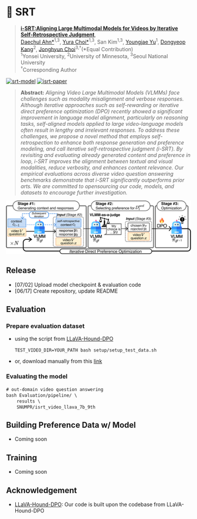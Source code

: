 # 🚄 SRT
> [**i-SRT:Aligning Large Multimodal Models for Videos by Iterative Self-Retrospective Judgment**](https://arxiv.org/abs/2406.11280v1),            
[Daechul Ahn*](https://dcahn12.github.io)<sup>1,3</sup>,
[Yura Choi*](https://yuuraa.github.io)<sup>1,3</sup>,
San Kim<sup>1,3</sup>,
[Youngjae Yu](https://yj-yu.github.io/home/)<sup>1</sup>, 
[Dongyeop Kang](https://dykang.github.io)<sup>2</sup>,
[Jonghyun Choi](https://ppolon.github.io)<sup>3,&dagger;</sup>(*Equal Contribution)<br>
<sup>1</sup>Yonsei University,
<sup>2</sup>University of Minnesota,
<sup>3</sup>Seoul National University<br>
<sup>&dagger;</sup>Corresponding Author<br>

[![srt-model](https://img.shields.io/badge/Model-isrt__9th__7b-blue)](https://huggingface.co/SNUMPR/isrt_video_llava_7b_9th)
[![isrt-paper](https://img.shields.io/badge/Paper-arxiv-green)](https://arxiv.org/pdf/2406.11280v1)

> **Abstract:** *Aligning Video Large Multimodal Models (VLMMs) face challenges such as modality misalignment and verbose responses. Although iterative approaches such as self-rewarding or iterative direct preference optimization (DPO) recently showed a significant improvement in language model alignment, particularly on reasoning tasks, self-aligned models applied to large video-language models often result in lengthy and irrelevant responses. To address these challenges, we propose a novel method that employs self-retrospection to enhance both response generation and preference modeling, and call iterative self-retrospective judgment (i-SRT). By revisiting and evaluating already generated content and preference in loop, i-SRT improves the alignment between textual and visual modalities, reduce verbosity, and enhances content relevance. Our empirical evaluations across diverse video question answering benchmarks demonstrate that i-SRT significantly outperforms prior arts. We are committed to opensourcing our code, models, and datasets to encourage further investigation.*

<!-- ## Approach -->
![Overview](assets/images/overview.png)

## Release
- [07/02] Upload model checkpoint & evaluation code
- [06/17] Create repository, update README


## Evaluation
### Prepare evaluation dataset
- using the script from [LLaVA-Hound-DPO](https://github.com/RifleZhang/LLaVA-Hound-DPO)
    ```
    TEST_VIDEO_DIR=YOUR_PATH bash setup/setup_test_data.sh
    ```
- or, download manually from this [link](https://huggingface.co/datasets/ShareGPTVideo/test_video_and_instruction/tree/main)

### Evaluating the model 
    # out-domain video question answering
    bash Evaluation/pipeline/ \
        results \
        SNUMPR/isrt_video_llava_7b_9th


## Building Preference Data w/ Model
- Coming soon

## Training
- Coming soon



## Acknowledgement
- [LLaVA-Hound-DPO](https://github.com/RifleZhang/LLaVA-Hound-DPO): Our code is built upon the codebase from LLaVA-Hound-DPO
